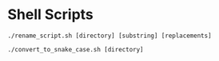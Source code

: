 # Shell Scripts

```
./rename_script.sh [directory] [substring] [replacements]

./convert_to_snake_case.sh [directory]
```
